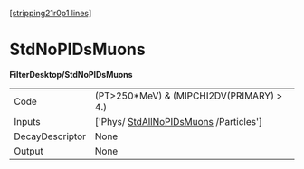 [[stripping21r0p1 lines]](./stripping21r0p1-index)

# StdNoPIDsMuons

**FilterDesktop/StdNoPIDsMuons**

|                 |                                                                                 |
|-----------------|---------------------------------------------------------------------------------|
| Code            | (PT\>250\*MeV) & (MIPCHI2DV(PRIMARY) \> 4.)                                     |
| Inputs          | ['Phys/ [StdAllNoPIDsMuons](./stripping21r0p1-stdallnopidsmuons) /Particles'] |
| DecayDescriptor | None                                                                            |
| Output          | None                                                                            |
